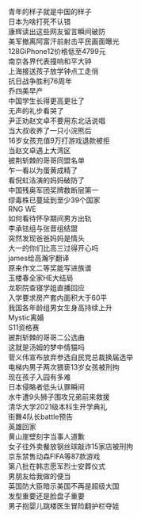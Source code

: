 青年的样子就是中国的样子  
日本为啥打死不认错  
康辉读出这些网友留言瞬间破防  
美军撤离阿富汗前射击平民画面曝光  
128GiPhone12价格低至4799元  
南京各界代表撞响和平大钟  
上海接送孩子放学钟点工走俏  
抗日战争胜利76周年  
乔四美早产  
中国学生长得更高更壮了  
无声的礼步看哭了  
尹正劝赵文卓不要用东北话说唱  
当大叔收养了一只小浣熊后  
16岁女孩充值9万打游戏退款被拒  
当赵文卓遇上大湾区  
披荆斩棘的哥哥同盟名单  
乍一看以为蛋黄成精了  
看倪虹洁演的妈妈破防了  
中国残奥军团奖牌数断层第一  
缪毒株已蔓延到至少39个国家  
RNG WE  
如何看待怀孕期间男方出轨  
李承铉组与张晋组结盟  
突然发现爸爸妈妈是情头  
大一的你们比高三过得开心吗  
james给高瀚宇翻译  
原来作文二等奖能写进族谱  
玉楼春全家HE大结局  
龙职院查寝学姐直播回应  
入学要求房产套内面积大于60平  
我国各年龄组男女生身高持续上升  
Mystic离婚  
S11资格赛  
披荆斩棘的哥哥二公选曲  
这就是汤姆的梦中情猫吗  
菅义伟宣布放弃参选自民党总裁换届选举  
电梯内男子两次猥亵13岁女孩被刑拘  
现在孩子入园有多难  
日本侵略者低头认罪瞬间  
水牛遭9头狮子围攻兄弟前来救援  
清华大学2021级本科生开学典礼  
街舞4队长battle预告  
英雄回家  
黄山崖壁刻字当事人道歉  
女子往外卖餐放钢丝球敲诈15家店被刑拘  
京东禁售动森FIFA等87款游戏  
第八批在韩志愿军烈士安葬仪式  
男朋友给我做的便当  
英国防大臣暗示美国不再是超级大国  
发型重要还是脸盘子重要  
男子抱婴儿跳楼医生冒险翻护栏夺娃  
